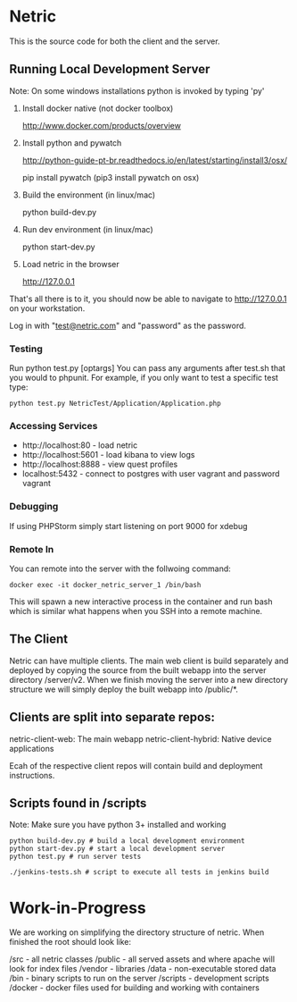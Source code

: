 # Netric
This is the source code for both the client and the server.

## Running Local Development Server

Note: On some windows installations python is invoked by typing 'py'

1. Install docker native (not docker toolbox)

    http://www.docker.com/products/overview
    
2. Install python and pywatch

    http://python-guide-pt-br.readthedocs.io/en/latest/starting/install3/osx/
    
    pip install pywatch (pip3 install pywatch on osx)
    

3. Build the environment (in linux/mac)
    
    python build-dev.py
    
4. Run dev environment (in linux/mac)

    python start-dev.py
    
5. Load netric in the browser

    http://127.0.0.1

That's all there is to it, you should now be able to navigate to 
http://127.0.0.1 on your workstation.

Log in with "test@netric.com" and "password" as the password.

### Testing
Run python test.py [optargs]
You can pass any arguments after test.sh that you would to phpunit. For example,
if you only want to test a specific test type:

    python test.py NetricTest/Application/Application.php

### Accessing Services
- http://localhost:80 - load netric
- http://localhost:5601 - load kibana to view logs
- http://localhost:8888 - view quest profiles
- localhost:5432 - connect to postgres with user vagrant and password vagrant

### Debugging

If using PHPStorm simply start listening on port 9000 for xdebug

### Remote In

You can remote into the server with the follwoing command:

    docker exec -it docker_netric_server_1 /bin/bash
    
This will spawn a new interactive process in the container and run bash which
is similar what happens when you SSH into a remote machine.

## The Client

Netric can have multiple clients. The main web client is build separately and deployed by
copying the source from the built webapp into the server directory /server/v2. When we finish
moving the server into a new directory structure we will simply deploy the built
webapp into /public/*.

## Clients are split into separate repos:
netric-client-web: The main webapp
netric-client-hybrid: Native device applications

Ecah of the respective client repos will contain build and deployment instructions.

## Scripts found in /scripts

Note: Make sure you have python 3+ installed and working

	python build-dev.py # build a local development environment
	python start-dev.py # start a local development server
	python test.py # run server tests

	./jenkins-tests.sh # script to execute all tests in jenkins build

# Work-in-Progress

We are working on simplifying the directory structure of netric. When finished the root should 
look like:

/src - all netric classes
/public - all served assets and where apache will look for index files
/vendor - libraries
/data - non-executable stored data
/bin - binary scripts to run on the server
/scripts - development scripts
/docker - docker files used for building and working with containers